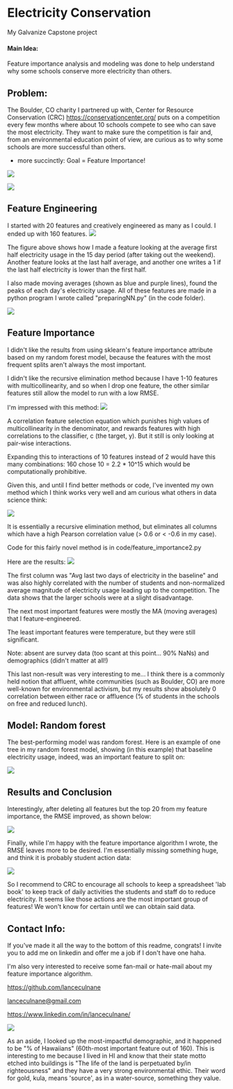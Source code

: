 # Electricity Conservation
My Galvanize Capstone project

#### Main Idea:

Feature importance analysis and modeling was done to help understand why some schools conserve more electricity than others.

## Problem:

The Boulder, CO charity I partnered up with, Center for Resource Conservation (CRC) https://conservationcenter.org/ puts on a competition every few months where about 10 schools compete to see who can save the most electricity. They want to make sure the competition is fair and, from an environmental education point of view, are curious as to why some schools are more successful than others.

* more succinctly: Goal = Feature Importance!

![](pics/problem.png)

![](pics/assessment.png)

## Feature Engineering

I started with 20 features and creatively engineered as many as I could. I ended up with 160 features.
![](pics/feat_eng.png)

The figure above shows how I made a feature looking at the average first half electricity usage in the 15 day period (after taking out the weekend). Another feature looks at the last half average, and another one writes a 1 if the last half electricity is lower than the first half.

I also made moving averages (shown as blue and purple lines), found the peaks of each day's electricity usage. All of these features are made in a python program I wrote called "preparingNN.py" (in the code folder).

![](pics/features.png)


## Feature Importance

I didn't like the results from using sklearn's feature importance attribute based on my random forest model, because the features with the most frequent splits aren't always the most important.

I didn't like the recursive elimination method because I have 1-10 features with multicollinearity, and so when I drop one feature, the other similar features still allow the model to run with a low RMSE.

I'm impressed with this method:
![](pics/cfs.png)

A correlation feature selection equation which punishes high values of multicollinearity in the denominator, and rewards features with high correlations to the classifier, c (the target, y). But it still is only looking at pair-wise interactions.

Expanding this to interactions of 10 features instead of 2 would have this many combinations: 160 chose 10 = 2.2 * 10^15 which would be computationally prohibitive.

Given this, and until I find better methods or code, I've invented my own method which I think works very well and am curious what others in data science think:

![](pics/feature_importance.png)

It is essentially a recursive elimination method, but eliminates all columns which have a high Pearson correlation value (> 0.6 or < -0.6 in my case).

Code for this fairly novel method is in code/feature_importance2.py

Here are the results:
![](pics/feat_imp_result.png)

The first column was "Avg last two days of electricity in the baseline" and was also highly correlated with the number of students and non-normalized average magnitude of electricity usage leading up to the competition. The data shows that the larger schools were at a slight disadvantage.

The next most important features were mostly the MA (moving averages) that I feature-engineered.

The least important features were temperature, but they were still significant.

Note: absent are survey data (too scant at this point... 90% NaNs) and demographics (didn't matter at all!)

This last non-result was very interesting to me... I think there is a commonly held notion that affluent, white communities (such as Boulder, CO) are more well-known for environmental activism, but my results show absolutely 0 correlation between either race or affluence (% of students in the schools on free and reduced lunch).

## Model: Random forest

The best-performing model was random forest. Here is an example of one tree in my random forest model, showing (in this example) that baseline electricity usage, indeed, was an important feature to split on:

![](pics/rf.png)

## Results and Conclusion

Interestingly, after deleting all features but the top 20 from my feature importance, the RMSE improved, as shown below:

![](pics/results.png)

Finally, while I'm happy with the feature importance algorithm I wrote, the RMSE leaves more to be desired. I'm essentially missing something huge, and think it is probably student action data:

![](pics/need_more.png)

So I recommend to CRC to encourage all schools to keep a spreadsheet 'lab book' to keep track of daily activities the students and staff do to reduce electricity. It seems like those actions are the most important group of features! We won't know for certain until we can obtain said data.


## Contact Info:

If you've made it all the way to the bottom of this readme, congrats! I invite you to add me on linkedin and offer me a job if I don't have one haha.

I'm also very interested to receive some fan-mail or hate-mail about my feature importance algorithm.

https://github.com/lanceculnane

lanceculnane@gmail.com

https://www.linkedin.com/in/lanceculnane/

![](pics/contact.png)

As an aside, I looked up the most-impactful demographic, and it happened to be "% of Hawaiians" (60th-most important feature out of 160). This is interesting to me because I lived in HI and know that their state motto etched into buildings is "The life of the land is perpetuated by/in righteousness" and they have a very strong environmental ethic. Their word for gold, kula, means 'source', as in a water-source, something they value.
